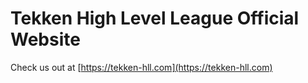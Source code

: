 # Tekken High Level League Official Website

Check us out at [https://tekken-hll.com](https://tekken-hll.com)
